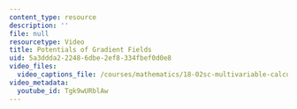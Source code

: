```yaml
---
content_type: resource
description: ''
file: null
resourcetype: Video
title: Potentials of Gradient Fields
uid: 5a3ddda2-2248-6dbe-2ef8-334fbef0d0e8
video_files:
  video_captions_file: /courses/mathematics/18-02sc-multivariable-calculus-fall-2010/3.-double-integrals-and-line-integrals-in-the-plane/part-b-vector-fields-and-line-integrals/session-63-potential-functions/potentials-of-gradient-fields/Tgk9wURblAw.vtt
video_metadata:
  youtube_id: Tgk9wURblAw
---
```

